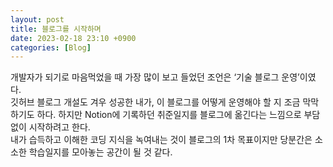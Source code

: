 ```yaml
---
layout: post
title: 블로그를 시작하며
date: 2023-02-18 23:10 +0900
categories: [Blog]
---
```



개발자가 되기로 마음먹었을 때 가장 많이 보고 들었던 조언은 ‘기술 블로그 운영’이였다.  
깃허브 블로그 개설도 겨우 성공한 내가, 이 블로그를 어떻게 운영해야 할 지 조금 막막하기도 하다. 하지만 Notion에 기록하던 취준일지를 블로그에 옮긴다는 느낌으로 부담없이 시작하려고 한다.  
내가 습득하고 이해한 코딩 지식을 녹여내는 것이 블로그의 1차 목표이지만 당분간은 소소한 학습일지를 모아놓는 공간이 될 것 같다.